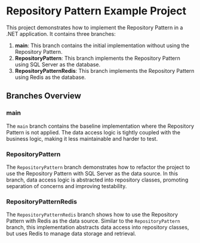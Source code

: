 # Repository Pattern Example Project

This project demonstrates how to implement the Repository Pattern in a .NET application. It contains three branches:

1. **main**: This branch contains the initial implementation without using the Repository Pattern.
2. **RepositoryPattern**: This branch implements the Repository Pattern using SQL Server as the database.
3. **RepositoryPatternRedis**: This branch implements the Repository Pattern using Redis as the database.

## Branches Overview

### main

The `main` branch contains the baseline implementation where the Repository Pattern is not applied. The data access logic is tightly coupled with the business logic, making it less maintainable and harder to test.

### RepositoryPattern

The `RepositoryPattern` branch demonstrates how to refactor the project to use the Repository Pattern with SQL Server as the data source. In this branch, data access logic is abstracted into repository classes, promoting separation of concerns and improving testability.

### RepositoryPatternRedis

The `RepositoryPatternRedis` branch shows how to use the Repository Pattern with Redis as the data source. Similar to the `RepositoryPattern` branch, this implementation abstracts data access into repository classes, but uses Redis to manage data storage and retrieval.

